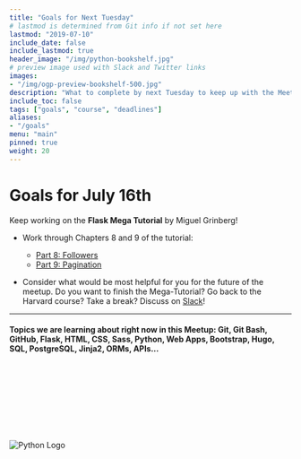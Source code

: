 ```yaml
---
title: "Goals for Next Tuesday"
# lastmod is determined from Git info if not set here
lastmod: "2019-07-10"
include_date: false
include_lastmod: true
header_image: "/img/python-bookshelf.jpg"
# preview image used with Slack and Twitter links
images:
- "/img/ogp-preview-bookshelf-500.jpg"
description: "What to complete by next Tuesday to keep up with the Meetup Group"
include_toc: false
tags: ["goals", "course", "deadlines"]
aliases:
- "/goals"
menu: "main"
pinned: true
weight: 20
---
```


# Goals for July 16th

Keep working on the **Flask Mega Tutorial** by Miguel Grinberg!

  * Work through Chapters 8 and 9 of the tutorial:
    * [Part 8: Followers](https://blog.miguelgrinberg.com/post/the-flask-mega-tutorial-part-viii-followers)
    * [Part 9: Pagination](https://blog.miguelgrinberg.com/post/the-flask-mega-tutorial-part-ix-pagination)

  * Consider what would be most helpful for you for the future of the meetup. Do you want to finish the Mega-Tutorial? Go back to the Harvard course? Take a break? Discuss on [Slack](https://pythonpirates.slack.com/messages/CKAKZEUUD/convo/CCK9B5HB5-1558272354.047800/)!

---
#### Topics we are learning about right now in this Meetup: Git, Git Bash, GitHub, Flask, HTML, CSS, Sass, Python, Web Apps, Bootstrap, Hugo, SQL, PostgreSQL, Jinja2, ORMs, APIs...
\
\
\
\
\
\
\
\
![Python Logo](https://www.python.org/static/community_logos/python-logo-master-v3-TM.png)
